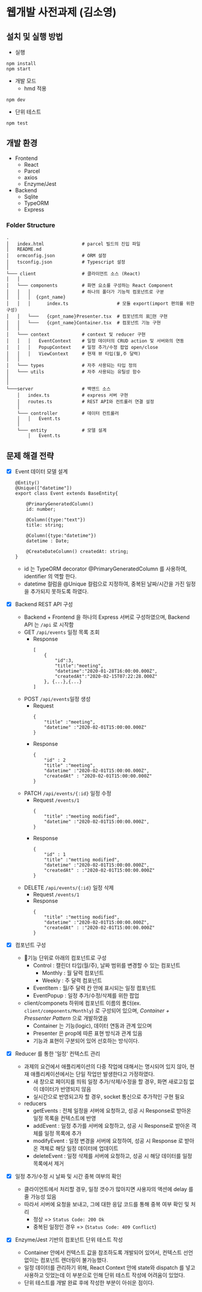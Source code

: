 # 웹개발 사전과제 (김소영)

## 설치 및 실행 방법
* 실행
```
npm install
npm start
```
* 개발 모드
    - hmd 적용
```
npm dev
```
* 단위 테스트
```
npm test
```

## 개발 환경 
* Frontend
    * React
    * Parcel
    * axios 
    * Enzyme/Jest
* Backend
    * Sqlite
    * TypeORM
    * Express

### Folder Structure
```
.
│   index.html              # parcel 빌드의 진입 파일 
│   README.md               
│   ormconfig.json          # ORM 설정 
│   tsconfig.json           # Typescript 설정 
│
└─── client                 # 클라이언트 소스 (React) 
│   │
│   └─── components         # 화면 요소를 구성하는 React Component
│   │   │                   # 하나의 폴더가 기능적 컴포넌트로 구분
│   │   │  {cpnt_name}
│   │   │      index.ts                  # 모듈 export(import 편의를 위한 구성)
│   │   └───   {cpnt_name}Presenter.tsx  # 컴포넌트의 표현 구현
│   │   └───   {cpnt_name}Container.tsx  # 컴포넌트 기능 구현
│   │  
│   └─── context            # context 및 reducer 구현 
│   │   │   EventContext    # 일정 데이터의 CRUD action 및 서버와의 연동
│   │   │   PopupContext    # 일정 추가/수정 팝업 open/close
│   │   │   ViewContext     # 현재 뷰 타입(월,주 달력)
│   │   
│   └─── types              # 자주 사용되는 타입 정의 
│   └─── utils              # 자주 사용되는 유틸성 함수
│      
│   
└───server                  # 백앤드 소스
    │   index.ts            # express 서버 구현 
    │   routes.ts           # REST API와 컨트롤러 연결 설정 
    │  
    └─── controller         # 데이터 컨트롤러 
    │   │   Event.ts        
    │     
    └─── entity             # 모델 설계
        │   Event.ts        

```


## 문제 해결 전략 

* [x] Event 데이터 모델 설계 
    ```
    @Entity()
    @Unique(["datetime"])
    export class Event extends BaseEntity{

        @PrimaryGeneratedColumn()
        id: number;

        @Column({type:"text"})
        title: string;

        @Column({type:"datetime"})
        datetime : Date;

        @CreateDateColumn() createdAt: string;
    }
    ```
    - id 는 TypeORM decorator @PrimaryGeneratedColumn 를 사용하여, identifier 의 역할 한다.
    - datetime 컬럼을 @Unique 컬럼으로 지정하여, 중복된 날짜/시간을 가진 일정을 추가되지 못하도록 하였다. 

* [x] Backend REST API 구성 
    - Backend + Frontend 을 하나의 Express 서버로 구성하였으며,
    Backend API 는 `/api` 로 시작함
    - GET  `/api/events` 일정 목록 조회
       - Response
            ```
            [
                {
                    "id":3,
                    "title":"meeting",
                    "datetime":"2020-01-28T16:00:00.000Z",
                    "createdAt":"2020-02-15T07:22:28.000Z"
                }, {...},{...}
            ]
            ```
    - POST `/api/events`일정 생성
        - Request
            ```
            {
                "title" :"meeting",
                "datetime" :"2020-02-01T15:00:00.000Z"
            }
            ```
        - Response
            ```
            {
                "id" : 2
                "title" :"meeting",
                "datetime" :"2020-02-01T15:00:00.000Z",
                "createdAt" : "2020-02-01T15:00:00.000Z"
            }
            ```
    - PATCH `/api/events/{:id}` 일정 수정
        - Request `/events/1`
            ```
            {
                "title" :"meeting modified",
                "datetime" :"2020-02-01T15:00:00.000Z",
            }
            ```
        - Response
            ```
            {
                "id" : 1
                "title" :"metting modified",
                "datetime" :"2020-02-01T15:00:00.000Z",
                "createdAt" : :"2020-02-01T15:00:00.000Z"
            }
            ```
    - DELETE `/api/events/{:id}` 일정 삭제
        - Request `/events/1`
        - Response
            ```
            {
                "title" :"metting modified",
                "datetime" :"2020-02-01T15:00:00.000Z",
                "createdAt" : :"2020-02-01T15:00:00.000Z"
            }
            ```

* [x] 컴포넌트 구성 
    -  기능 단위로 아래의 컴포넌트로 구성
        - Control : 캘린더 타입(월/주), 날짜 범위를 변경할 수 있는 컴포넌트 
            - Monthly : 월 달력 컴포넌트
            - Weekly : 주 달력 컴포넌트 
        - EventItem : 월/주 달력 칸 안에 표시되는 일정 컴포넌트
        - EventPopup : 일정 추가/수정/삭제를 위한 팝업
    - client/componets 하위에 컴포넌트 이름의 폴더(ex. `client/components/Monthly`) 로 구성되어 있으며, _Container + Pressenter Pattern_ 으로 개발하였음
        - Container 는 기능(logic), 데이터 연동과 관계 있으며
        - Presenter 은 prop에 따른 표현 방식과 관계 있음
        - 기능과 표현이 구분되어 있어 선호하는 방식이다.   


* [x] Reducer 를 통한 '일정' 컨텍스트 관리 
    - 과제의 요건에서 애플리케이션의 다중 작업에 대해서는 명시되어 있지 않아, 현재 애플리케이션에서는 단일 작업만 발생한다고 가정하였다.
        - 새 창으로 페이지를 띄워 일정 추가/삭제/수정을 할 경우, 화면 새로고침 없이 데이터가 반영되지 않음
        - 실시간으로 반영되고자 할 경우, socket 통신으로 추가적인 구현 필요  
    - reducers
        - getEvents : 전체 일정을 서버에 요청하고,  성공 시 Response로 받아온 일정 목록을 컨텍스트에 반영
        - addEvent : 일정 추가를 서버에 요청하고, 성공 시 Response로 받아온 객체를 일정 목록에 추가 
        - modifyEvent : 일정 변경을 서버에 요청하여, 성공 시 Response 로 받아온 객체로 해당 일정 데이터에 업데이트
        - deleteEvent : 일정 삭제를 서버에 요청하고, 성공 시 해당 데이터를 일정 목록에서 제거 
        

* [x] 일정 추가/수정 시 날짜 및 시간 중복 여부의 확인
    - 클라이언트에서 처리할 경우, 일정 갯수가 많아지면 사용자의 액션에 delay 를 줄 가능성 있음 
    - 따라서 서버에 요청을 보내고, 그에 대한 응답 코드를 통해 중복 여부 확인 및 처리 
        - 정상 => `Status Code: 200 Ok`
        - 중복된 일정인 경우 => (`Status Code: 409 Conflict`)

* [x] Enzyme/Jest 기반의 컴포넌트 단위 테스트 작성
    - Container 안에서 컨텍스트 값을 참조하도록 개발되어 있어서,
    컨텍스트 선언 없이는 컴포넌트 렌더링이 불가능했다.
    - 일정 데이터를 관리하기 위해, React Context 안에 state와 dispatch 를 넣고 사용하고 잇었는데 이 부분으로 인해 단위 테스트 작성에 어려움이 있었다. 
    - 단위 테스트를 개발 완료 후에 작성한 부분이 아쉬운 점이다. 



